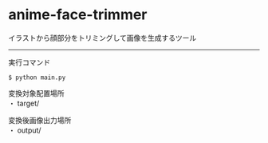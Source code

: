 # anime-face-trimmer
イラストから顔部分をトリミングして画像を生成するツール  

***
実行コマンド  

```
$ python main.py
```

変換対象配置場所  
・ target/  

変換後画像出力場所  
・ output/  

